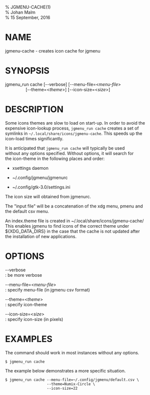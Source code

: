 % JGMENU-CACHE(1)  
% Johan Malm  
% 15 September, 2016

# NAME

jgmenu-cache - creates icon cache for jgmenu

# SYNOPSIS

jgmenu_run cache \[\--verbose] \[\--menu-file=<*menu-file*>  
                 \[\--theme=<*theme*>] \[\--icon-size=<*size*>]

# DESCRIPTION

Some icons themes are slow to load on start-up. In order to avoid the  
expensive icon-lookup process, `jgmenu_run cache` creates a set of  
symlinks in `~/.local/share/icons/jgmenu-cache`. This speeds up the  
icon-load times significantly.

It is anticipated that `jgmenu_run cache` will typically be used  
without any options specified. Without options, it will search for  
the icon-theme in the following places and order:  

  - xsettings daemon

  - ~/.config/jgmenu/jgmenurc

  - ~/.config/gtk-3.0/settings.ini

The icon size will obtained from jgmenurc.

The "input file" will be a concatenation of the xdg menu, pmenu and  
the default csv menu.

An index.theme file is created in ~/.local/share/icons/jgmenu-cache/  
This enables jgmenu to find icons of the correct theme under  
${XDG_DATA_DIRS} in the case that the cache is not updated after  
the installation of new applications.

# OPTIONS

\--verbose  
:   be more verbose

\--menu-file=<*menu-file*>  
:   specify menu-file (in jgmenu csv format)

\--theme=<*theme*>  
:   specify icon-theme

\--icon-size=<*size*>  
:   specify icon-size (in pixels)

# EXAMPLES

The command should work in most instances without any options.  

    $ jgmenu_run cache

The example below demonstrates a more specific situation.

    $ jgmenu_run cache --menu-file=~/.config/jgmenu/default.csv \
                       --theme=Numix-Circle \
                       --icon-size=22

